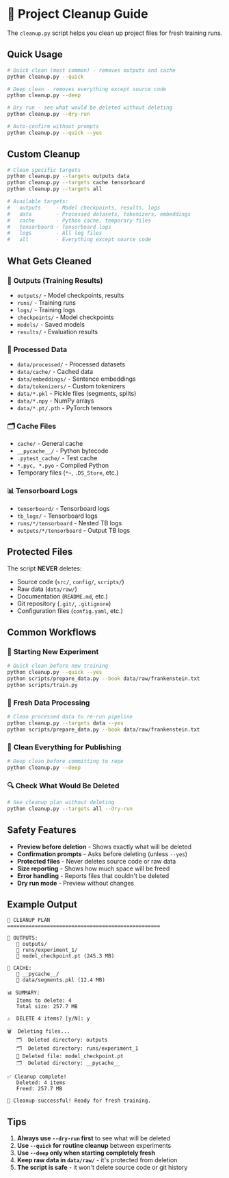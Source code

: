 # 🧹 Project Cleanup Guide

The `cleanup.py` script helps you clean up project files for fresh training runs.

## Quick Usage

```bash
# Quick clean (most common) - removes outputs and cache
python cleanup.py --quick

# Deep clean - removes everything except source code  
python cleanup.py --deep

# Dry run - see what would be deleted without deleting
python cleanup.py --dry-run

# Auto-confirm without prompts
python cleanup.py --quick --yes
```

## Custom Cleanup

```bash
# Clean specific targets
python cleanup.py --targets outputs data
python cleanup.py --targets cache tensorboard
python cleanup.py --targets all

# Available targets:
#   outputs     - Model checkpoints, results, logs
#   data        - Processed datasets, tokenizers, embeddings  
#   cache       - Python cache, temporary files
#   tensorboard - Tensorboard logs
#   logs        - All log files
#   all         - Everything except source code
```

## What Gets Cleaned

### 📁 **Outputs** (Training Results)
- `outputs/` - Model checkpoints, results
- `runs/` - Training runs
- `logs/` - Training logs  
- `checkpoints/` - Model checkpoints
- `models/` - Saved models
- `results/` - Evaluation results

### 💾 **Processed Data**
- `data/processed/` - Processed datasets
- `data/cache/` - Cached data
- `data/embeddings/` - Sentence embeddings
- `data/tokenizers/` - Custom tokenizers
- `data/*.pkl` - Pickle files (segments, splits)
- `data/*.npy` - NumPy arrays
- `data/*.pt/.pth` - PyTorch tensors

### 🗂️ **Cache Files**
- `cache/` - General cache
- `__pycache__/` - Python bytecode
- `.pytest_cache/` - Test cache
- `*.pyc, *.pyo` - Compiled Python
- Temporary files (`*~`, `.DS_Store`, etc.)

### 📊 **Tensorboard Logs**
- `tensorboard/` - Tensorboard logs
- `tb_logs/` - Tensorboard logs
- `runs/*/tensorboard` - Nested TB logs
- `outputs/*/tensorboard` - Output TB logs

## Protected Files

The script **NEVER** deletes:
- Source code (`src/`, `config/`, `scripts/`)
- Raw data (`data/raw/`)
- Documentation (`README.md`, etc.)
- Git repository (`.git/`, `.gitignore`)
- Configuration files (`config.yaml`, etc.)

## Common Workflows

### 🚀 **Starting New Experiment**
```bash
# Quick clean before new training
python cleanup.py --quick --yes
python scripts/prepare_data.py --book data/raw/frankenstein.txt
python scripts/train.py
```

### 🔬 **Fresh Data Processing**
```bash
# Clean processed data to re-run pipeline
python cleanup.py --targets data --yes
python scripts/prepare_data.py --book data/raw/frankenstein.txt
```

### 🧪 **Clean Everything for Publishing**
```bash
# Deep clean before committing to repo
python cleanup.py --deep
```

### 🔍 **Check What Would Be Deleted**
```bash
# See cleanup plan without deleting
python cleanup.py --targets all --dry-run
```

## Safety Features

- **Preview before deletion** - Shows exactly what will be deleted
- **Confirmation prompts** - Asks before deleting (unless `--yes`)
- **Protected files** - Never deletes source code or raw data
- **Size reporting** - Shows how much space will be freed
- **Error handling** - Reports files that couldn't be deleted
- **Dry run mode** - Preview without changes

## Example Output

```
🧹 CLEANUP PLAN
==================================================

📁 OUTPUTS:
   📂 outputs/
   📂 runs/experiment_1/
   📄 model_checkpoint.pt (245.3 MB)

📁 CACHE:
   📂 __pycache__/
   📄 data/segments.pkl (12.4 MB)

📊 SUMMARY:
   Items to delete: 4
   Total size: 257.7 MB

⚠️  DELETE 4 items? [y/N]: y

🗑️  Deleting files...
   🗂️  Deleted directory: outputs
   🗂️  Deleted directory: runs/experiment_1
   📄 Deleted file: model_checkpoint.pt
   🗂️  Deleted directory: __pycache__

✅ Cleanup complete!
   Deleted: 4 items
   Freed: 257.7 MB

🎉 Cleanup successful! Ready for fresh training.
```

## Tips

1. **Always use `--dry-run` first** to see what will be deleted
2. **Use `--quick` for routine cleanup** between experiments  
3. **Use `--deep` only when starting completely fresh**
4. **Keep raw data in `data/raw/`** - it's protected from deletion
5. **The script is safe** - it won't delete source code or git history
